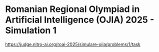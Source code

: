 # Romanian Regional Olympiad in Artificial Intelligence (OJIA) 2025 - Simulation 1

https://judge.nitro-ai.org/roai-2025/simulare-ojia/problems/1/task
